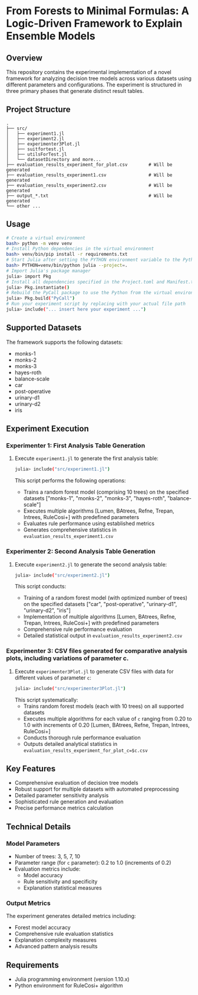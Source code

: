 # From Forests to Minimal Formulas: A Logic-Driven Framework to Explain Ensemble Models

## Overview
This repository contains the experimental implementation of a novel framework for analyzing decision tree models across various datasets using different parameters and configurations. The experiment is structured in three primary phases that generate distinct result tables.

## Project Structure
```
.
├── src/
│   ├── experiment1.jl
│   ├── experiment2.jl
│   ├── experimenter3Plot.jl
│   ├── suitfortest.jl
│   ├── utilsForTest.jl
│   └── datasetDirectory and more...
├── evaluation_results_experiment_for_plot.csv        # Will be generated
├── evaluation_results_experiment1.csv                # Will be generated
├── evaluation_results_experiment2.csv                # Will be generated
├── output_*.txt                                      # Will be generated
└── other ...
```

## Usage

```bash
# Create a virtual environment
bash> python -m venv venv
# Install Python dependencies in the virtual environment
bash> venv/bin/pip install -r requirements.txt
# Start Julia after setting the PYTHON environment variable to the Python executable of the virtual environment
bash> PYTHON=venv/bin/python julia --project=.
# Import Julia's package manager
julia> import Pkg                     
# Install all dependencies specified in the Project.toml and Manifest.toml files
julia> Pkg.instantiate()             
# Rebuild the PyCall package to use the Python from the virtual environment 
julia> Pkg.build("PyCall")           
# Run your experiment script by replacing with your actual file path
julia> include("... insert here your experiment ...")  
```

## Supported Datasets
The framework supports the following datasets:
   - monks-1
   - monks-2
   - monks-3
   - hayes-roth
   - balance-scale
   - car 
   - post-operative
   - urinary-d1
   - urinary-d2
   - iris

## Experiment Execution

### Experimenter 1: First Analysis Table Generation
1. Execute `experiment1.jl` to generate the first analysis table:
   
   ```bash
   julia> include("src/experiment1.jl")
   ```
   This script performs the following operations:
   - Trains a random forest model (comprising 10 trees) on the specified datasets ["monks-1", "monks-2", "monks-3", "hayes-roth", "balance-scale"]
   - Executes multiple algorithms [Lumen, BAtrees, Refne, Trepan, Intrees, RuleCosi+] with predefined parameters
   - Evaluates rule performance using established metrics
   - Generates comprehensive statistics in `evaluation_results_experiment1.csv`

### Experimenter 2: Second Analysis Table Generation
1. Execute `experiment2.jl` to generate the second analysis table:
   
   ```bash
   julia> include("src/experiment2.jl")
   ```
   This script conducts:
   - Training of a random forest model (with optimized number of trees) on the specified datasets ["car", "post-operative", "urinary-d1", "urinary-d2", "iris"]
   - Implementation of multiple algorithms [Lumen, BAtrees, Refne, Trepan, Intrees, RuleCosi+] with predefined parameters
   - Comprehensive rule performance evaluation
   - Detailed statistical output in `evaluation_results_experiment2.csv`

### Experimenter 3: CSV files generated for comparative analysis plots, including variations of parameter c.
1. Execute `experimenter3Plot.jl` to generate CSV files with data for different values of parameter `c`:
   ```bash
   julia> include("src/experimenter3Plot.jl")
   ```
   This script systematically:
   - Trains random forest models (each with 10 trees) on all supported datasets
   - Executes multiple algorithms for each value of `c` ranging from 0.20 to 1.0 with increments of 0.20 [Lumen, BAtrees, Refne, Trepan, Intrees, RuleCosi+]
   - Conducts thorough rule performance evaluation
   - Outputs detailed analytical statistics in `evaluation_results_experiment_for_plot_c=$c.csv`

## Key Features
- Comprehensive evaluation of decision tree models
- Robust support for multiple datasets with automated preprocessing
- Detailed parameter sensitivity analysis
- Sophisticated rule generation and evaluation
- Precise performance metrics calculation

## Technical Details

### Model Parameters
- Number of trees: 3, 5, 7, 10
- Parameter range (for `c` parameter): 0.2 to 1.0 (increments of 0.2)
- Evaluation metrics include:
  - Model accuracy
  - Rule sensitivity and specificity
  - Explanation statistical measures

### Output Metrics
The experiment generates detailed metrics including:
- Forest model accuracy
- Comprehensive rule evaluation statistics
- Explanation complexity measures
- Advanced pattern analysis results

## Requirements
- Julia programming environment (version 1.10.x)
- Python environment for RuleCosi+ algorithm